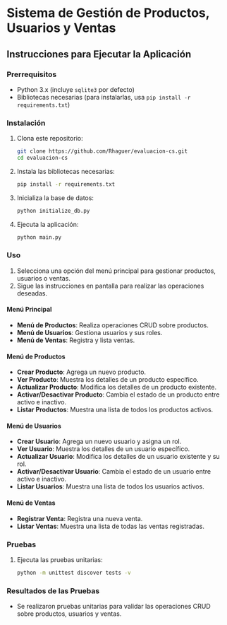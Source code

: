 # Sistema de Gestión de Productos, Usuarios y Ventas

## Instrucciones para Ejecutar la Aplicación

### Prerrequisitos

- Python 3.x (incluye `sqlite3` por defecto)
- Bibliotecas necesarias (para instalarlas, usa `pip install -r requirements.txt`)

### Instalación

1. Clona este repositorio:

   ```sh
   git clone https://github.com/Rhaguer/evaluacion-cs.git
   cd evaluacion-cs
   ```

2. Instala las bibliotecas necesarias:

   ```sh
   pip install -r requirements.txt
   ```

3. Inicializa la base de datos:

   ```sh
   python initialize_db.py
   ```

4. Ejecuta la aplicación:
   ```sh
   python main.py
   ```

### Uso

1. Selecciona una opción del menú principal para gestionar productos, usuarios o ventas.
2. Sigue las instrucciones en pantalla para realizar las operaciones deseadas.

#### Menú Principal

- **Menú de Productos**: Realiza operaciones CRUD sobre productos.
- **Menú de Usuarios**: Gestiona usuarios y sus roles.
- **Menú de Ventas**: Registra y lista ventas.

#### Menú de Productos

- **Crear Producto**: Agrega un nuevo producto.
- **Ver Producto**: Muestra los detalles de un producto específico.
- **Actualizar Producto**: Modifica los detalles de un producto existente.
- **Activar/Desactivar Producto**: Cambia el estado de un producto entre activo e inactivo.
- **Listar Productos**: Muestra una lista de todos los productos activos.

#### Menú de Usuarios

- **Crear Usuario**: Agrega un nuevo usuario y asigna un rol.
- **Ver Usuario**: Muestra los detalles de un usuario específico.
- **Actualizar Usuario**: Modifica los detalles de un usuario existente y su rol.
- **Activar/Desactivar Usuario**: Cambia el estado de un usuario entre activo e inactivo.
- **Listar Usuarios**: Muestra una lista de todos los usuarios activos.

#### Menú de Ventas

- **Registrar Venta**: Registra una nueva venta.
- **Listar Ventas**: Muestra una lista de todas las ventas registradas.

### Pruebas

1. Ejecuta las pruebas unitarias:

   ```sh
   python -m unittest discover tests -v
   ```

### Resultados de las Pruebas

- Se realizaron pruebas unitarias para validar las operaciones CRUD sobre productos, usuarios y ventas.
